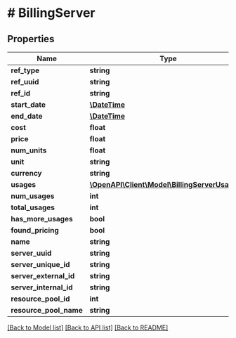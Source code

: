 # # BillingServer

## Properties

Name | Type | Description | Notes
------------ | ------------- | ------------- | -------------
**ref_type** | **string** |  | [optional]
**ref_uuid** | **string** |  | [optional]
**ref_id** | **string** |  | [optional]
**start_date** | [**\DateTime**](\DateTime.md) |  | [optional]
**end_date** | [**\DateTime**](\DateTime.md) |  | [optional]
**cost** | **float** |  | [optional]
**price** | **float** |  | [optional]
**num_units** | **float** |  | [optional]
**unit** | **string** |  | [optional]
**currency** | **string** |  | [optional]
**usages** | [**\OpenAPI\Client\Model\BillingServerUsages[]**](BillingServerUsages.md) |  | [optional]
**num_usages** | **int** |  | [optional]
**total_usages** | **int** |  | [optional]
**has_more_usages** | **bool** |  | [optional]
**found_pricing** | **bool** |  | [optional]
**name** | **string** |  | [optional]
**server_uuid** | **string** |  | [optional]
**server_unique_id** | **string** |  | [optional]
**server_external_id** | **string** |  | [optional]
**server_internal_id** | **string** |  | [optional]
**resource_pool_id** | **int** |  | [optional]
**resource_pool_name** | **string** |  | [optional]

[[Back to Model list]](../../README.md#models) [[Back to API list]](../../README.md#endpoints) [[Back to README]](../../README.md)
